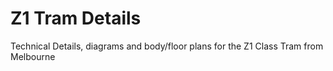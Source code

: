 # Z1 Tram Details
Technical Details, diagrams and body/floor plans for the Z1 Class Tram from Melbourne
